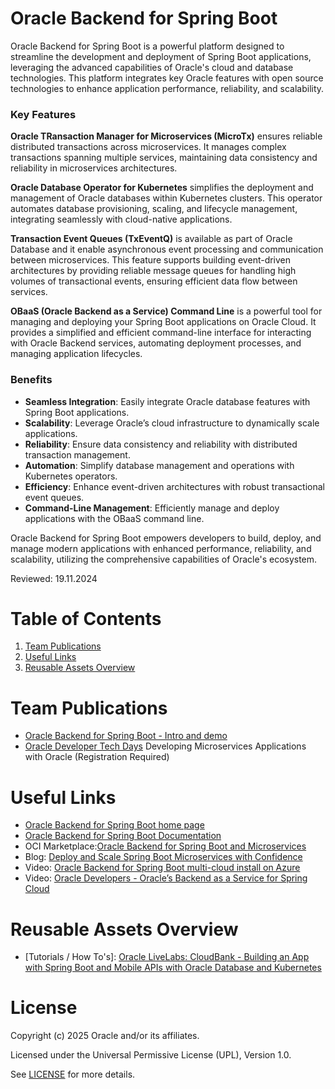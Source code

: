 # Oracle Backend for Spring Boot

Oracle Backend for Spring Boot is a powerful platform designed to streamline the development and deployment of Spring Boot applications, leveraging the advanced capabilities of Oracle's cloud and database technologies. This platform integrates key Oracle features with open source technologies to enhance application performance, reliability, and scalability.

### Key Features

**Oracle TRansaction Manager for Microservices  (MicroTx)** ensures reliable distributed transactions across microservices. It manages complex transactions spanning multiple services, maintaining data consistency and reliability in microservices architectures.

**Oracle Database Operator for Kubernetes** simplifies the deployment and management of Oracle databases within Kubernetes clusters. This operator automates database provisioning, scaling, and lifecycle management, integrating seamlessly with cloud-native applications.

**Transaction Event Queues (TxEventQ)** is available as part of Oracle Database and it enable asynchronous event processing and communication between microservices. This feature supports building event-driven architectures by providing reliable message queues for handling high volumes of transactional events, ensuring efficient data flow between services.

**OBaaS (Oracle Backend as a Service) Command Line** is a powerful tool for managing and deploying your Spring Boot applications on Oracle Cloud. It provides a simplified and efficient command-line interface for interacting with Oracle Backend services, automating deployment processes, and managing application lifecycles.

### Benefits

- **Seamless Integration**: Easily integrate Oracle database features with Spring Boot applications.
- **Scalability**: Leverage Oracle’s cloud infrastructure to dynamically scale applications.
- **Reliability**: Ensure data consistency and reliability with distributed transaction management.
- **Automation**: Simplify database management and operations with Kubernetes operators.
- **Efficiency**: Enhance event-driven architectures with robust transactional event queues.
- **Command-Line Management**: Efficiently manage and deploy applications with the OBaaS command line.

Oracle Backend for Spring Boot empowers developers to build, deploy, and manage modern applications with enhanced performance, reliability, and scalability, utilizing the comprehensive capabilities of Oracle's ecosystem.

Reviewed: 19.11.2024

# Table of Contents
 
1. [Team Publications](#team-publications)
2. [Useful Links](#useful-links)
3. [Reusable Assets Overview](#reusable-assets-overview)
 
# Team Publications
- [Oracle Backend for Spring Boot - Intro and demo](https://otube.oracle.com/playlist/dedicated/262835242/1_owmwlbyd/1_s20krpat)
- [Oracle Developer Tech Days](https://go.oracle.com/LP=138674?elqCampaignId=500067&src1=:se:lw:ie:pt:::SEO400308921SW&evite=WWMK230914P00011:se:lw:ie:pt:::SEO400308921SW) Developing Microservices Applications with Oracle (Registration Required)

# Useful Links

- [Oracle Backend for Spring Boot home page](https://oracle.github.io/microservices-datadriven/spring/)
- [Oracle Backend for Spring Boot Documentation](https://docs.oracle.com/en/database/oracle/backend-for-spring-boot-and-microservices/index.html)
- OCI Marketplace:[Oracle Backend for Spring Boot and Microservices](https://cloudmarketplace.oracle.com/marketplace/en_US/listing/138899911)
- Blog: [Deploy and Scale Spring Boot Microservices with Confidence](https://blogs.oracle.com/developers/post/deploy-and-scale-spring-boot-microservices-with-confidence)
- Video: [Oracle Backend for Spring Boot multi-cloud install on Azure](https://www.youtube.com/watch?v=IpWe12UYeJ4)
- Video: [Oracle Developers - Oracle’s Backend as a Service for Spring Cloud](https://www.youtube.com/watch?v=qhYTiBjql_c)

# Reusable Assets Overview
- [Tutorials / How To's]: [Oracle LiveLabs: CloudBank - Building an App with Spring Boot and Mobile APIs with Oracle Database and Kubernetes](https://apexapps.oracle.com/pls/apex/r/dbpm/livelabs/view-workshop?wid=3607)

# License

Copyright (c) 2025 Oracle and/or its affiliates.

Licensed under the Universal Permissive License (UPL), Version 1.0.

See [LICENSE](https://github.com/oracle-devrel/technology-engineering/blob/main/LICENSE) for more details.
